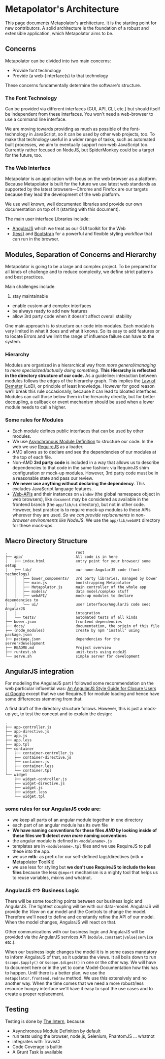 Metapolator's Architecture
==========================

This page documents Metapolator's architecture. It is the starting point for new contributors. A solid architecture is the foundation of a robust and extensible application, which Metapolator aims to be.

Concerns
---------
Metapolator can be divided into two main concerns:

 * Provide font technology
 * Provide (a web-)interface(s) to that technology

These concerns fundamentally determine the software's structure.

### The Font Technology

Can be provided via different interfaces (GUI, API, CLI, etc.) but should
itself be independent from these interfaces. You won't need a web-browser
to use a command line interface.

We are moving towards providing as much as possible of the font-technology
in JavaScript, so it can be used by other web projects, too. To make that
technology useful in a wider range of tasks, such as automated built processes,
we aim to eventually support non-web JavaScript too. Currently rather
focused on NodeJS, but SpiderMonkey could be a target for the future, too.

### The Web Interface

Metapolator is an application with focus on the web browser as a platform.
Because Metapolator is built for the future we use latest web standards
as supported by the latest browsers—Chrome and Firefox are our targets
because they lead the development of the web platform.

We use well known, well documented libraries and provide our own documentation
on top of it (starting with this document).

The main user interface Libraries include:

 * [AngularJS](https://angularjs.org/) which we treat as our GUI toolkit for the
   Web
 * [{less}](https://lesscss.org) and [Bootstrap](http://getbootstrap.com/)
   for a powerful and flexible styling workflow that can run in the browser.

Modules, Separation of Concerns and Hierarchy
---------------------------------------------

Metapolator is going to be a large and complex project.
To be prepared for all kinds of challenge and to reduce complexity,
we define strict patterns and best practices.

Main challenges include:
 
 1. stay maintainable
 * enable custom and complex interfaces
 * be always ready to add new features
 * allow 3rd party code when it doesn't affect overall stability

One main approach is to structure our code into modules. Each module is very limited in what it does and what
it knows. So its easy to add features or to locate Errors and we limit the range of influence failure can have to the system.

### Hierarchy

Modules are organized in a hierarchical way from *more general/managing* 
to *more specialized/actually doing something*. **This Hierarchy is reflected
in the directory structure of our code.** As a guideline: interaction between
modules follows the edges of the hierarchy graph. This implies the
[Law of Demeter](http://en.wikipedia.org/wiki/Law_of_Demeter) (LoD), or
principle of least knowledge. However for good reason we'll break this
rule occasionally, because it can lead to bloated interfaces. Modules can call those below them in the hierarchy directly, but for better decoupling, a callback or event mechanism should be used when a lower module needs to call a higher.

### Some rules for Modules

 * Each module defines public interfaces that can be used by other modules.
 * We use [Asynchronous Module Definition](http://requirejs.org/docs/whyamd.html)
   to structure our code. In the web we use [RequireJS](http://requirejs.org) as
   a loader.
 * AMD allows us to declare and see the dependencies of our modules at
   the top of each file.
 * Non-AMD **3rd party code** is included in a way that allows us to describe
   dependencies to that code in the same fashion: via RequireJS shim
   configuration or mock-up modules. However, 3rd party code must be in a
   reasonable state and pass our review.
 * **We never use anything without
   declaring the dependency**. This excludes JavaScript language features.
 * [Web-APIs](https://developer.mozilla.org/en-US/docs/Web/API) and their
   instances on `window` (the global namespace object in web browsers),
   like `document` may be considered as available in the frontend branch
   (the `app/lib/ui` directory), but not in other code. However, best practice
   is to require mock-up modules to these APIs wherever they are used. *So
   we can provide replacements in non-browser environments like NodeJS*.
   We use the `app/lib/webAPI` directory for these mock-ups.

Macro Directory Structure
-------------------------
```
.                               root
├── app/                        All code is in here
│   ├── index.html              entry point for your browser/ some setup
│   ├── lib/                    our none-AngularJS code (font-technology)
│   │   ├── bower_components/   3rd party libraries, managed by bower
│   │   ├── main.js             bootstrapping Metapolator
│   │   ├── Metapolator.js      main controller of the whole app
│   │   ├── models/             data model/complex stuff
│   │   ├── webAPI/             mock-up modules to declare dependencies to
│   │   └── ui/                 user interface/AngularJS code see: AngularJS
│   │                           integration
│   └── tests/                  automated tests of all kinds
├── bower.json                  frontend dependencies
├── docs/                       documentation, the origin of this file
├── (node_modules)              create by npm 'install' using package.json
├── package.json                dependencies for the server/development
├── README.md                   Project overview
├── runtest.sh                  unit-tests using nodeJS
└── serve.sh                    simple server for development
```


AngularJS integration
---------------------
For modeling the AngularJS part I followed some recommendation on the web
particular influential was:
[An AngularJS Style Guide for Closure Users at Google](https://google-styleguide.googlecode.com/svn/trunk/angularjs-google-style.html)
except that we use RequireJS for module loading and hence have some differences 
stemming from that.

A first draft of the directory structure follows. However, this is just
a mock-up yet, to test the concept and to explain the design:

```
.
├── app-controller.js
├── app-directive.js
├── app.js
├── app.less
├── app.tpl
├── container
│   ├── container-controller.js
│   ├── container-directive.js
│   ├── container.js
│   ├── container.less
│   └── container.tpl
└── widget
    ├── widget-controller.js
    ├── widget-directive.js
    ├── widget.js
    ├── widget.less
    └── widget.tpl
```
### some rules for our AngularJS code are:

* we keep all parts of an angular module together in one directory
* each part of an angular module has its own file
* **We have naming conventions for these files *AND* by looking inside of
  these files we'll detect *even more* naming conventions**
* the angular module is defined in `<modulename>.js`
* templates are in `<modulename>.tpl` files and we use RequireJS to
  pull these into the app.
* we use **mtk-** as prefix for our self-defined tags/directives
  (mtk = **M**etapolator **T**ool**K**it)
* we use less for styling but **we don't use RequireJS to include the less
  files** because the less `@import` mechanism is a mighty tool that helps
  us to reuse variables, mixins and whatnot.
  
### AngularJS <==> Business Logic
There will be some touching points between our business logic and
AngularJS. The tightest coupling will be with our data-model. AngularJS
will provide the *View* on our model and the Controls to change the model.
Therefore we'll need to define and constantly refine the API of our model.
When the model changes, AngularJS will react on that.

Other communications with our business logic and AngularJS will be provided
via the AngularJS services API (`module.constant|value|service` etc.).

When our business logic changes the model it is in some cases mandatory
to inform AngularJS of that, so it updates the views. It all boils down to
run `$scope.$apply()` or `$scope.$digest()` in one or the other way.
We will have to document here or in the yet to come Model-Documentation
how this has to happen.
Until there is a better plan, we use the `metapolator.frontend.redraw`
method. We use this extensively and no another way. When the time comes
that we need a more robust/less resource hungry interface we'll have it
easy to spot the use cases and to create a proper replacement.

Testing
-------

Testing is done by [The Intern](http://theintern.io/), because:

 * Asynchronous Module Definition by default
 * run tests using the browser, node.js, Selenium, PhantomJS … whatnot
 * integrates with TravisCI
 * Code Coverage is builtin
 * A Grunt Task is available
